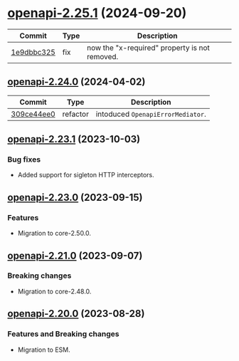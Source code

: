 <a name="openapi-2.25.1"></a>
# [openapi-2.25.1](https://github.com/ditsmod/ditsmod/releases/tag/openapi-2.25.1) (2024-09-20)

| Commit | Type | Description |
| -- | -- | -- |
| [1e9dbbc325](https://github.com/ditsmod/ditsmod/commit/1e9dbbc3250132) | fix | now the "x-required" property is not removed. |

<a name="openapi-2.24.0"></a>
## [openapi-2.24.0](https://github.com/ditsmod/ditsmod/releases/tag/openapi-2.24.0) (2024-04-02)

| Commit | Type | Description |
| -- | -- | -- |
| [309ce44ee0](https://github.com/ditsmod/ditsmod/commit/309ce44ee0e0932fd487bb3cb0f27ed4b4c2cacc) | refactor | intoduced `OpenapiErrorMediator`. |

<a name="openapi-2.23.1"></a>
## [openapi-2.23.1](https://github.com/ditsmod/ditsmod/releases/tag/openapi-2.23.1) (2023-10-03)

### Bug fixes

- Added support for sigleton HTTP interceptors.

<a name="openapi-2.23.0"></a>
## [openapi-2.23.0](https://github.com/ditsmod/ditsmod/releases/tag/openapi-2.23.0) (2023-09-15)

### Features

- Migration to core-2.50.0.

<a name="openapi-2.21.0"></a>
## [openapi-2.21.0](https://github.com/ditsmod/ditsmod/releases/tag/openapi-2.21.0) (2023-09-07)

### Breaking changes

- Migration to core-2.48.0.

<a name="openapi-2.20.0"></a>
## [openapi-2.20.0](https://github.com/ditsmod/ditsmod/releases/tag/openapi-2.20.0) (2023-08-28)

### Features and Breaking changes

- Migration to ESM.
